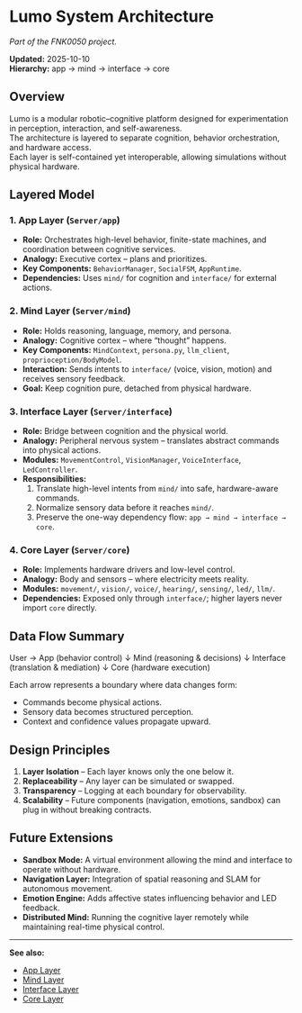 # Lumo System Architecture

*Part of the FNK0050 project.*

**Updated:** 2025-10-10  
**Hierarchy:** app → mind → interface → core

## Overview

Lumo is a modular robotic–cognitive platform designed for experimentation in perception, interaction, and self-awareness.  
The architecture is layered to separate cognition, behavior orchestration, and hardware access.  
Each layer is self-contained yet interoperable, allowing simulations without physical hardware.

## Layered Model

### 1. App Layer (`Server/app`)
- **Role:** Orchestrates high-level behavior, finite-state machines, and coordination between cognitive services.  
- **Analogy:** Executive cortex – plans and prioritizes.  
- **Key Components:** `BehaviorManager`, `SocialFSM`, `AppRuntime`.  
- **Dependencies:** Uses `mind/` for cognition and `interface/` for external actions.

### 2. Mind Layer (`Server/mind`)
- **Role:** Holds reasoning, language, memory, and persona.  
- **Analogy:** Cognitive cortex – where “thought” happens.  
- **Key Components:** `MindContext`, `persona.py`, `llm_client`, `proprioception/BodyModel`.  
- **Interaction:** Sends intents to `interface/` (voice, vision, motion) and receives sensory feedback.  
- **Goal:** Keep cognition pure, detached from physical hardware.

### 3. Interface Layer (`Server/interface`)
- **Role:** Bridge between cognition and the physical world.  
- **Analogy:** Peripheral nervous system – translates abstract commands into physical actions.  
- **Modules:** `MovementControl`, `VisionManager`, `VoiceInterface`, `LedController`.  
- **Responsibilities:**  
  1. Translate high-level intents from `mind/` into safe, hardware-aware commands.  
  2. Normalize sensory data before it reaches `mind/`.  
  3. Preserve the one-way dependency flow: `app → mind → interface → core`.

### 4. Core Layer (`Server/core`)
- **Role:** Implements hardware drivers and low-level control.  
- **Analogy:** Body and sensors – where electricity meets reality.  
- **Modules:** `movement/`, `vision/`, `voice/`, `hearing/`, `sensing/`, `led/`, `llm/`.  
- **Dependencies:** Exposed only through `interface/`; higher layers never import `core` directly.

## Data Flow Summary



User → App (behavior control)
↓
Mind (reasoning & decisions)
↓
Interface (translation & mediation)
↓
Core (hardware execution)


Each arrow represents a boundary where data changes form:
- Commands become physical actions.
- Sensory data becomes structured perception.
- Context and confidence values propagate upward.

## Design Principles

1. **Layer Isolation** – Each layer knows only the one below it.  
2. **Replaceability** – Any layer can be simulated or swapped.  
3. **Transparency** – Logging at each boundary for observability.  
4. **Scalability** – Future components (navigation, emotions, sandbox) can plug in without breaking contracts.

## Future Extensions

- **Sandbox Mode:** A virtual environment allowing the mind and interface to operate without hardware.  
- **Navigation Layer:** Integration of spatial reasoning and SLAM for autonomous movement.  
- **Emotion Engine:** Adds affective states influencing behavior and LED feedback.  
- **Distributed Mind:** Running the cognitive layer remotely while maintaining real-time physical control.

---
**See also:**
- [App Layer](app/app.md)
- [Mind Layer](mind/mind.md)
- [Interface Layer](interface/interface.md)
- [Core Layer](core/core.md)

